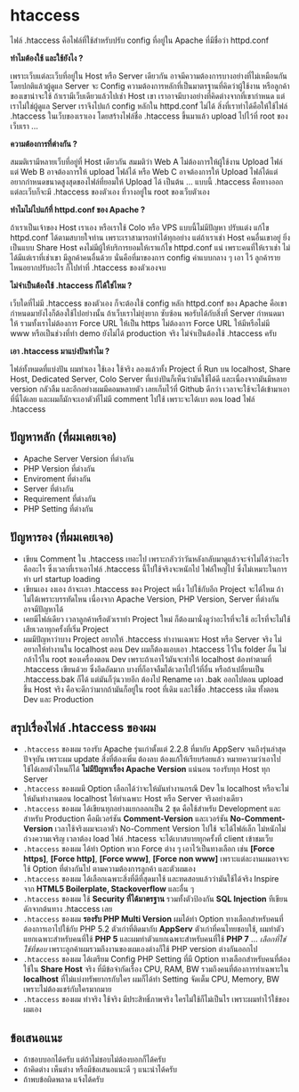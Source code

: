 # htaccess

ไฟล์ .htaccess คือไฟล์ที่ใช้สำหรับปรับ config ที่อยู่ใน Apache ที่มีชื่อว่า httpd.conf

**ทำไมต้องใช้ และใช้ยังไง ?**

เพราะเว็บแต่ละเว็บที่อยู่ใน Host หรือ Server เดียวกัน อาจมีความต้องการบางอย่างที่ไม่เหมือนกัน โดยปกติแล้วผู้ดูแล Server จะ Config ความต้องการหลักที่เป็นมาตรฐานที่คิดว่าผู้ใช้งาน หรือลูกค้าของเขาน่าจะใช้ ถ้าเรามีเว็บเดียวแล้วไปเช่า Host เขา เราอาจมีบางอย่างที่คิดต่างจากที่เขากำหนด แต่เราไม่ใช่ผู้ดูแล Server เราจึงไปแก้ config หลักใน httpd.conf ไม่ได้ สิ่งที่เราทำได้คือให้ใช้ไฟล์ .htaccess ในเว็บของเราเอง โดยสร้างไฟล์ชื่อ .htaccess ขึ้นมาแล้ว upload ไปไว้ที่ root ของเว็บเรา ...

**ความต้องการที่ต่างกัน ?**

สมมติเรามีหลายเว็บที่อยู่ที่ Host เดียวกัน สมมติว่า Web A ไม่ต้องการให้ผู้ใช้งาน Upload ไฟล์ แต่ Web B อาจต้องการให้ upload ไฟล์ได้ หรือ Web C อาจต้องการให้ Upload ไฟล์ได้แต่อยากกำหนดขนาดสูงสุดของไฟล์ที่ยอมให้ Upload ได้ เป็นต้น ... แบบนี้ .htaccess คือทางออก แต่ละเว็บก็จะมี .htaccess ของตัวเอง ที่วางอยู่ใน root ของเว็บตัวเอง

**ทำไมไม่ไปแก้ที่ httpd.conf ของ Apache ?**

ถ้าเราเป็นเจ้าของ Host เราเอง หรือเราใช้ Colo หรือ VPS แบบนี้ไม่มีปัญหา ปรับแต่ง แก้ไข httpd.conf ได้ตามสบายใจท่าน เพราะเราสามารถทำได้ทุกอย่าง แต่ถ้าเราเช่า Host คนอื่นเขาอยู่ ยิ่งเป็นแบบ Share Host คงไม่มีผู้ให้บริการยอมให้เราแก้ไข httpd.conf แน่ เพราะคนที่ให้เราเช่า ไม่ได้มีแต่เราที่เช่าเขา มีลูกค้าคนอื่นด้วย นั่นคือที่มาของการ config ค่าแบบกลาง ๆ เอา ไว้ ลูกค้ารายไหนอยากปรับอะไร ก็ไปทำที่ .htaccess ของตัวเองจบ

**ไม่จำเป็นต้องใช้ .htaccess ก็ได้ใช่ไหม ?**

เว็บใดที่ไม่มี .htaccess ของตัวเอง ก็จะต้องใช้ config หลัก httpd.conf ของ Apache คือเขากำหนดมายังไงก็ต้องใช้ไปอย่างนั้น ถ้าเว็บเราไม่ยุ่งยาก ซับซ้อน พอรับได้กับสิ่งที่ Server กำหนดมาให้ รวมทั้งเราไม่ต้องการ Force URL ให้เป็น https ไม่ต้องการ Force URL ให้มีหรือไม่มี www หรือเป็นช่วงที่ทำ demo ยังไม่ได้ production จริง ไม่จำเป็นต้องใช้ .htaccess ครับ

**เอา .htaccess มาแบ่งปันทำไม ?**

ไฟล์ทั้งหมดที่แบ่งปัน ผมทำเอง ใช้เอง ใช้จริง ลองแล้วทั้ง Project ที่ Run บน localhost, Share Host, Dedicated Server, Colo Server ที่แบ่งปันก็เห็นว่ามันใช้ได้ดี และเนื่องจากมันมีหลาย version กลัวลืม และอีกอย่างผมมีคอมหลายตัว เลยเก็บไว้ที่ Github ดีกว่า เวลาจะใช้จะได้เข้ามาเอาที่นี่ได้เลย และผมก็มักจะเอาตัวที่ไม่มี comment ไปใช้ เพราะจะได้เบา ตอน load ไฟล์ .htaccess

## ปัญหาหลัก (ที่ผมเคยเจอ)

- Apache Server Version ที่ต่างกัน
- PHP Version ที่ต่างกัน
- Enviroment ที่ต่างกัน
- Server ที่ต่างกัน
- Requirement ที่ต่างกัน
- PHP Setting ที่ต่างกัน

## ปัญหารอง (ที่ผมเคยเจอ)

- เขียน Comment ใน .htaccess เยอะไป เพราะกลัวว่าวันหลังกลับมาดูแล้วจะจำไม่ได้ว่าอะไรคืออะไร ซึ่งเวลาที่เราเอาไฟล์ .htaccess นี้ไปใช้จริงจะหนักไป ไฟล์ใหญ่ไป ซึ่งไม่เหมาะในการทำ url startup loading
- เขียนเอง งงเอง ถ้าจะเอา .htaccess ของ Project หนึ่ง ไปใช้กับอีก Project จะได้ไหม ถ้าไม่ได้เพราะบรรทัดไหน เนื่องจาก Apache Version, PHP Version, Server ที่ต่างกัน อาจมีปัญหาได้
- เคยมีไฟล์เดียว เวลาลูกค้าหรือตัวเราทำ Project ใหม่ ก็ต้องมานั่งดูว่าอะไรที่จะใช้ อะไรที่จะไม่ใช้ เสียเวลาทุกครั้งที่เริ่ม Project
- ผมมีปัญหาว่าบาง Project อยากให้ .htaccess ทำงานเฉพาะ Host หรือ Server จริง ไม่อยากให้ทำงานใน localhost ตอน Dev ผมก็ต้องแอบเอา .htaccess ไว้ใน folder อื่น ไม่กล้าไว้ใน root ของเครื่องตอน Dev เพราะถ้าเอาไว้มันจะทำให้ localhost ต้องทำตามที่ .htaccess เขียนด้วย ซึ่งอึดอัดมาก บางที่ก็อาจลืมได้เวลาไปไว้ที่อื่น หรือถ้าเปลี่ยนเป็น .htaccess.bak ก็ได้ แต่มันก็วุ่นวายอีก ต้องไป Rename เอา .bak ออกไปตอน upload ขึ้น Host จริง คือจะดีกว่ามากถ้ามันก็อยู่ใน root ที่เดิม และใช้ชื่อ .htaccess เดิม ทั้งตอน Dev และ Production

## สรุปเรื่องไฟล์ .htaccess ของผม

- `.htaccess` ของผม รองรับ Apache รุ่นเก่าตั้งแต่ 2.2.8 ที่มากับ AppServ จนถึงรุ่นล่าสุดปัจจุบัน เพราะผม update สิ่งที่ต้องเพิ่ม ต้องลบ ต้องแก้ให้เรียบร้อยแล้ว หมายความว่าเอาไปใช้ได้เลยตัวไหนก็ได้ **ไม่มีปัญหาเรื่อง Apache Version** แน่นอน รองรับทุก Host ทุก Server
- `.htaccess` ของผมมี Option เลือกได้ว่าจะให้มันทำงานกรณี Dev ใน localhost หรือจะไม่ให้มันทำงานตอน localhost ให้ทำเฉพาะ Host หรือ Server จริงอย่างเดียว
- `.htaccess` ของผม ได้เขียนทุกอย่างแยกออกเป็น 2 ชุด คือใช้สำหรับ Development และสำหรับ Production คือมีเวอร์ชัน **Comment-Version** และเวอร์ชัน **No-Comment-Version** เวลาใช้จริงผมจะเอาตัว No-Comment Version ไปใช้ จะได้ไฟล์เล็ก ไม่หนักไม่ถ่วงความเจริญ เวลาต้อง load ไฟล์ .htacess จะได้เบาสบายทุกครั้งที่ client เข้าชมเว็บ
- `.htaccess` ของผม ได้ทำ Option พวก Force ต่าง ๆ เอาไว้เป็นทางเลือก เช่น **[Force https]**, **[Force http]**, **[Force www]**, **[Force non www]**  เพราะแต่ละงานผมอาจจะใช้ Option ที่ต่างกันไป ตามความต้องการลูกค้า และตัวผมเอง
- `.htaccess` ของผม ได้เลือกเฉพาะสิ่งที่ดีที่สุดมาใช้ และทดสอบแล้วว่ามันใช้ได้จริง Inspire จาก **HTML5 Boilerplate, Stackoverflow** และอื่น ๆ
- `.htaccess` ของผม ใช้ **Security ที่ได้มาตรฐาน** รวมทั้งตัวป้องกัน **SQL Injection** ทีเขียนดักจากต้นทาง .htaccess เลย
- `.htaccess` ของผม **รองรับ PHP Multi Version** ผมได้ทำ Option ทางเลือกสำหรับคนที่ต้องการเอาไปใช้กับ PHP 5.2 ตัวเก่าที่ติดมากับ **AppServ** ตัวเก่าที่คนไทยชอบใช้, ผมทำตัวแยกเฉพาะสำหรับคนที่ใช้ **PHP 5** และผมทำตัวแยกเฉพาะสำหรับคนที่ใช้ **PHP 7** ... *เลือกที่ใช่ ใช้ที่ชอบ* เพราะลูกค้าผมรวมถึงงานของผมเองต่างก็ใช้ PHP version ต่างกันออกไป
- `.htaccess` ของผม ได้เตรียม Config PHP Setting ที่มี Option ทางเลือกสำหรับคนที่ต้องใช้ใน **Share Host** จริง ที่มีข้อจำกัดเรื่อง CPU, RAM, BW  รวมถึงคนที่ต้องการทำเฉพาะใน **localhost** ที่ไม่แบ่งทรัพยากรกับใคร ผมก็ได้ทำ Setting จัดเต็ม CPU, Memory, BW เพราะไม่ต้องแชร์กับใครมากมาย
- `.htaccess` ของผม ทำจริง ใช้จริง มีประสิทธิ์ภาพจริง ใครไม่ใช้ก็ไม่เป็นไร เพราะผมทำไว้ใช้ของผมเอง

## ข้อเสนอแนะ
- ถ้าชอบบอกได้ครับ แต่ถ้าไม่ชอบไม่ต้องบอกก็ได้ครับ
- ถ้าคิดต่าง เห็นต่าง หรือมีข้อเสนอแนะดี ๆ แนะนำได้ครับ
- ถ้าพบข้อผิดพลาด แจ้งได้ครับ
